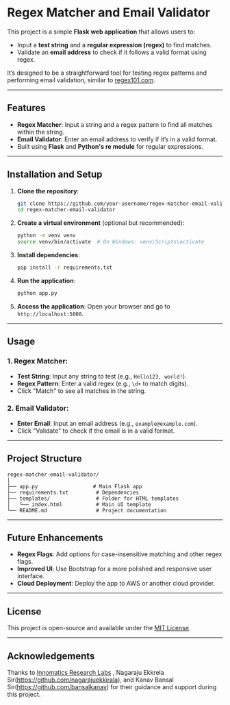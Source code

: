 # Regex Matcher and Email Validator

This project is a simple **Flask web application** that allows users to:
- Input a **test string** and a **regular expression (regex)** to find matches.
- Validate an **email address** to check if it follows a valid format using regex.

It’s designed to be a straightforward tool for testing regex patterns and performing email validation, similar to [regex101.com](https://regex101.com).

---

## Features

- **Regex Matcher**: Input a string and a regex pattern to find all matches within the string.
- **Email Validator**: Enter an email address to verify if it’s in a valid format.
- Built using **Flask** and **Python's re module** for regular expressions.

---

## Installation and Setup

1. **Clone the repository**:
    ```bash
    git clone https://github.com/your-username/regex-matcher-email-validator.git
    cd regex-matcher-email-validator
    ```

2. **Create a virtual environment** (optional but recommended):
    ```bash
    python -m venv venv
    source venv/bin/activate  # On Windows: venv\Scripts\activate
    ```

3. **Install dependencies**:
    ```bash
    pip install -r requirements.txt
    ```

4. **Run the application**:
    ```bash
    python app.py
    ```

5. **Access the application**:
   Open your browser and go to `http://localhost:5000`.

---

## Usage

### 1. **Regex Matcher**:
- **Test String**: Input any string to test (e.g., `Hello123, world!`).
- **Regex Pattern**: Enter a valid regex (e.g., `\d+` to match digits).
- Click "Match" to see all matches in the string.

### 2. **Email Validator**:
- **Enter Email**: Input an email address (e.g., `example@example.com`).
- Click "Validate" to check if the email is in a valid format.

---

## Project Structure

```
regex-matcher-email-validator/
│
├── app.py                  # Main Flask app
├── requirements.txt         # Dependencies
├── templates/               # Folder for HTML templates
│   └── index.html           # Main UI template
└── README.md                # Project documentation
```

---

## Future Enhancements

- **Regex Flags**: Add options for case-insensitive matching and other regex flags.
- **Improved UI**: Use Bootstrap for a more polished and responsive user interface.
- **Cloud Deployment**: Deploy the app to AWS or another cloud provider.

---

## License

This project is open-source and available under the [MIT License](LICENSE).

---

## Acknowledgements

Thanks to [Innomatics Research Labs](https://www.innomatics.in) , Nagaraju Ekkrela Sir(https://github.com/nagarajuekkirala), and Kanav Bansal Sir(https://github.com/bansalkanav) for their guidance and support during this project.
